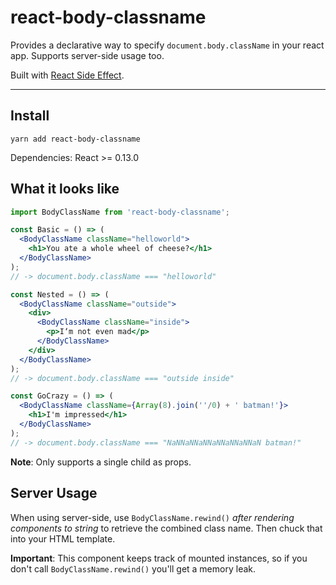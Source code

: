# react-body-classname

Provides a declarative way to specify `document.body.className` in your react app. Supports server-side usage too.

Built with [React Side Effect](https://github.com/gaearon/react-side-effect).

---

## Install

```
yarn add react-body-classname
```

Dependencies: React >= 0.13.0

## What it looks like

```jsx
import BodyClassName from 'react-body-classname';

const Basic = () => (
  <BodyClassName className="helloworld">
    <h1>You ate a whole wheel of cheese?</h1>
  </BodyClassName>
);
// -> document.body.className === "helloworld"

const Nested = () => (
  <BodyClassName className="outside">
    <div>
      <BodyClassName className="inside">
        <p>I‘m not even mad</p>
      </BodyClassName>
    </div>
  </BodyClassName>
);
// -> document.body.className === "outside inside"

const GoCrazy = () => (
  <BodyClassName className={Array(8).join(''/0) + ' batman!'}>
    <h1>I'm impressed</h1>
  </BodyClassName>
);
// -> document.body.className === "NaNNaNNaNNaNNaNNaNNaN batman!"
```

**Note**: Only supports a single child as props.

## Server Usage

When using server-side, use `BodyClassName.rewind()` _after rendering components to string_ to retrieve the combined class name. Then chuck that into your HTML template.

**Important**: This component keeps track of mounted instances, so if you don't call `BodyClassName.rewind()` you'll get a memory leak.
